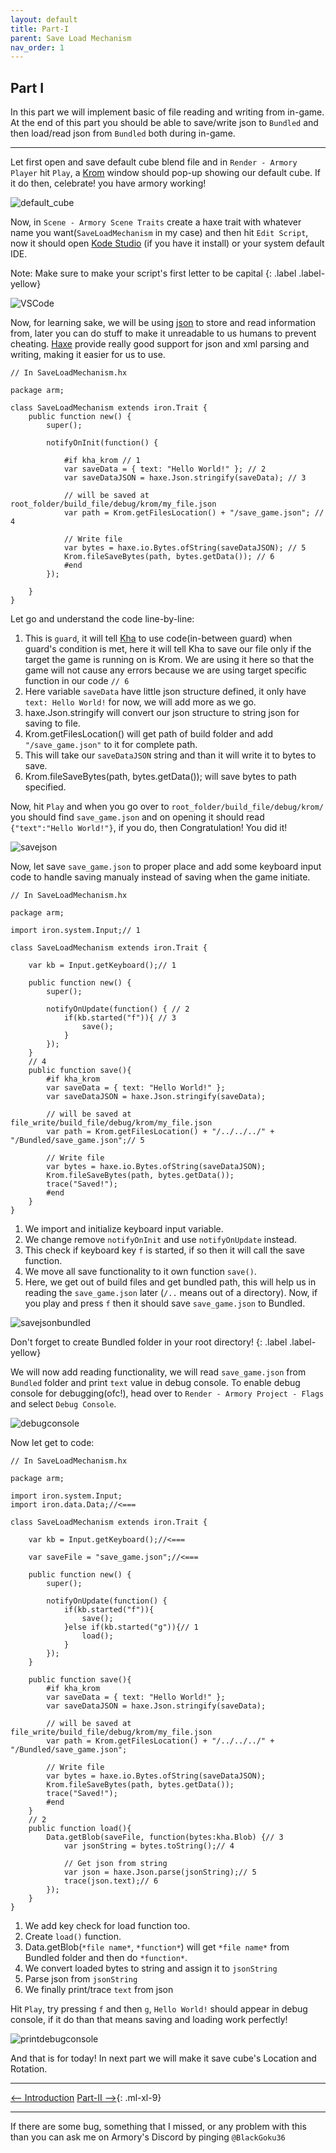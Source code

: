 ```yaml
---
layout: default
title: Part-I
parent: Save Load Mechanism
nav_order: 1
---
```


## Part I
In this part we will implement basic of file reading and writing from in-game. At the end of this part you should be able to save/write json to `Bundled` and then load/read json from `Bundled` both during in-game.

---

Let first open and save default cube blend file and in `Render - Armory Player` hit `Play`, a [Krom](https://github.com/Kode/Krom) window should pop-up showing our default cube. If it do then, celebrate! you have armory working!

![default_cube](/../../docassets/save_load_1.png)

Now, in `Scene - Armory Scene Traits` create a haxe trait with whatever name you want(`SaveLoadMechanism` in my case) and then hit `Edit Script`, now it should open [Kode Studio](https://github.com/Kode/KodeStudio) (if you have it install) or your system default IDE.

Note: Make sure to make your script's first letter to be capital
{: .label .label-yellow}


![VSCode](/../../docassets/save_load_2.png)

Now, for learning sake, we will be using [json](https://en.wikipedia.org/wiki/JSON) to store and read information from, later you can do stuff to make it unreadable to us humans to prevent cheating. [Haxe](https://haxe.org/) provide really good support for json and xml parsing and writing, making it easier for us to use.

```
// In SaveLoadMechanism.hx

package arm;

class SaveLoadMechanism extends iron.Trait {
    public function new() {
        super();

        notifyOnInit(function() {

            #if kha_krom // 1
            var saveData = { text: "Hello World!" }; // 2
            var saveDataJSON = haxe.Json.stringify(saveData); // 3

            // will be saved at root_folder/build_file/debug/krom/my_file.json
            var path = Krom.getFilesLocation() + "/save_game.json"; // 4

            // Write file
            var bytes = haxe.io.Bytes.ofString(saveDataJSON); // 5
            Krom.fileSaveBytes(path, bytes.getData()); // 6
            #end
        });

    }
}
```
Let go and understand the code line-by-line:
1. This is `guard`, it will tell [Kha](https://github.com/Kode/Kha) to use code(in-between guard) when guard's condition is met, here it will tell Kha to save our file only if the target the game is running on is Krom. We are using it here so that the game will not cause any errors because we are using target specific function in our code `// 6`
2. Here variable `saveData` have little json structure defined, it only have `text: Hello World!` for now, we will add more as we go.
3. haxe.Json.stringify will convert our json structure to string json for saving to file.
4. Krom.getFilesLocation() will get path of build folder and add `"/save_game.json"` to it for complete path.
5. This will take our `saveDataJSON` string and than it will write it to bytes to save.
6. Krom.fileSaveBytes(path, bytes.getData()); will save bytes to path specified.

Now, hit `Play` and when you go over to `root_folder/build_file/debug/krom/` you should find `save_game.json` and on opening it should read `{"text":"Hello World!"}`, if you do, then Congratulation! You did it!

![savejson](/../../docassets/save_load_3.png)

Now, let save `save_game.json` to proper place and add some keyboard input code to handle saving manualy instead of saving when the game initiate.

```
// In SaveLoadMechanism.hx

package arm;

import iron.system.Input;// 1

class SaveLoadMechanism extends iron.Trait {

    var kb = Input.getKeyboard();// 1

	public function new() {
		super();

        notifyOnUpdate(function() { // 2
            if(kb.started("f")){ // 3
                save();
            }
        });
	}
    // 4
    public function save(){
        #if kha_krom
        var saveData = { text: "Hello World!" };
        var saveDataJSON = haxe.Json.stringify(saveData);

        // will be saved at file_write/build_file/debug/krom/my_file.json
        var path = Krom.getFilesLocation() + "/../../../" + "/Bundled/save_game.json";// 5

        // Write file
        var bytes = haxe.io.Bytes.ofString(saveDataJSON);
        Krom.fileSaveBytes(path, bytes.getData());
        trace("Saved!");
        #end
    }
}
```
1. We import and initialize keyboard input variable.
2. We change remove `notifyOnInit` and use `notifyOnUpdate` instead.
3. This check if keyboard key `f` is started, if so then it will call the save function.
4. We move all save functionality to it own function `save()`.
5. Here, we get out of build files and get bundled path, this will help us in reading the `save_game.json` later (`/..` means out of a directory).
Now, if you play and press `f` then it should save `save_game.json` to Bundled.

![savejsonbundled](/../../docassets/save_load_4.png)

Don't forget to create Bundled folder in your root directory!
{: .label .label-yellow}

We will now add reading functionality, we will read `save_game.json` from `Bundled` folder and print `text` value in debug console. To enable debug console for debugging(ofc!), head over to `Render - Armory Project - Flags` and select `Debug Console`.

![debugconsole](/../../docassets/save_load_5.png)

Now let get to code:
```
// In SaveLoadMechanism.hx

package arm;

import iron.system.Input;
import iron.data.Data;//<===

class SaveLoadMechanism extends iron.Trait {
    
    var kb = Input.getKeyboard();//<===

    var saveFile = "save_game.json";//<===

	public function new() {
		super();

		notifyOnUpdate(function() {
            if(kb.started("f")){
                save();
            }else if(kb.started("g")){// 1
                load();
            }
		});
	}

    public function save(){
        #if kha_krom
        var saveData = { text: "Hello World!" };
        var saveDataJSON = haxe.Json.stringify(saveData);

        // will be saved at file_write/build_file/debug/krom/my_file.json
        var path = Krom.getFilesLocation() + "/../../../" + "/Bundled/save_game.json";

        // Write file
        var bytes = haxe.io.Bytes.ofString(saveDataJSON);
        Krom.fileSaveBytes(path, bytes.getData());
        trace("Saved!");
        #end
    }
    // 2
    public function load(){
        Data.getBlob(saveFile, function(bytes:kha.Blob) {// 3
            var jsonString = bytes.toString();// 4

            // Get json from string
            var json = haxe.Json.parse(jsonString);// 5
            trace(json.text);// 6
        });
    }
}
```
1. We add key check for load function too.
2. Create `load()` function.
3. Data.getBlob(`*file name*`, `*function*`) will get `*file name*` from Bundled folder and then do `*function*`.
4. We convert loaded bytes to string and assign it to `jsonString`
5. Parse json from `jsonString`
6. We finally print/trace `text` from json

Hit `Play`, try pressing `f` and then `g`, `Hello World!` should appear in debug console, if it do than that means saving and loading work perfectly!

![printdebugconsole](/../../docassets/save_load_6.png)

And that is for today! In next part we will make it save cube's Location and Rotation.

---

[<-- Introduction](Save_Load_Mechanism.md)
[Part-II -->](Save_Load_2.md){: .ml-xl-9}

---

If there are some bug, something that I missed, or any problem with this than you can ask me on Armory's Discord by pinging `@BlackGoku36`